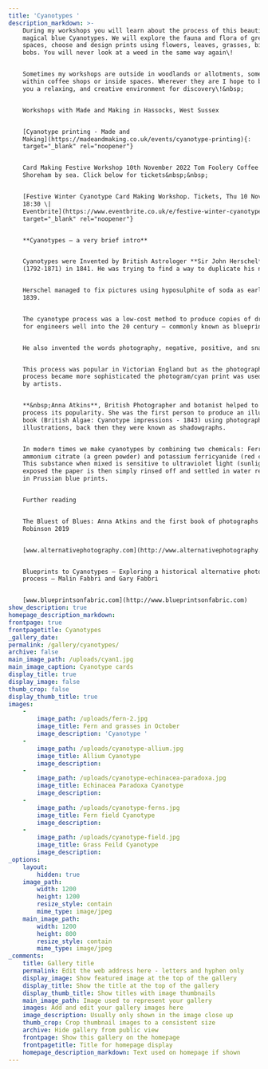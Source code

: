 ```yaml
---
title: 'Cyanotypes '
description_markdown: >-
    During my workshops you will learn about the process of this beautiful,
    magical blue Cyanotypes. We will explore the fauna and flora of green
    spaces, choose and design prints using flowers, leaves, grasses, bits and
    bobs. You will never look at a weed in the same way again\!


    Sometimes my workshops are outside in woodlands or allotments, sometimes
    within coffee shops or inside spaces. Wherever they are I hope to bring to
    you a relaxing, and creative environment for discovery\!&nbsp;


    Workshops with Made and Making in Hassocks, West Sussex


    [Cyanotype printing - Made and
    Making](https://madeandmaking.co.uk/events/cyanotype-printing){:
    target="_blank" rel="noopener"}


    Card Making Festive Workshop 10th November 2022 Tom Foolery Coffee Company,
    Shoreham by sea. Click below for tickets&nbsp;&nbsp;


    [Festive Winter Cyanotype Card Making Workshop. Tickets, Thu 10 Nov 2022 at
    18:30 \|
    Eventbrite](https://www.eventbrite.co.uk/e/festive-winter-cyanotype-card-making-workshop-tickets-423521282557?aff=ebdssbeac){:
    target="_blank" rel="noopener"}


    **Cyanotypes – a very brief intro**


    Cyanotypes were Invented by British Astrologer **Sir John Herschel**
    (1792-1871) in 1841. He was trying to find a way to duplicate his notes.


    Herschel managed to fix pictures using hyposulphite of soda as early as
    1839.


    The cyanotype process was a low-cost method to produce copies of drawings
    for engineers well into the 20 century – commonly known as blueprints.


    He also invented the words photography, negative, positive, and snapshot\!


    This process was popular in Victorian England but as the photographic
    process became more sophisticated the photogram/cyan print was used mainly
    by artists.


    **&nbsp;Anna Atkins**, British Photographer and botanist helped to bring the
    process its popularity. She was the first person to produce an illustrated
    book (British Algae: Cyanotype impressions - 1843) using photographic
    illustrations, back then they were known as shadowgraphs.


    In modern times we make cyanotypes by combining two chemicals: Ferric
    ammonium citrate (a green powder) and potassium ferricyanide (red crystals).
    This substance when mixed is sensitive to ultraviolet light (sunlight). Once
    exposed the paper is then simply rinsed off and settled in water resulting
    in Prussian blue prints.


    Further reading


    The Bluest of Blues: Anna Atkins and the first book of photographs – Fiona
    Robinson 2019


    [www.alternativephotography.com](http://www.alternativephotography.com)


    Blueprints to Cyanotypes – Exploring a historical alternative photographic
    process – Malin Fabbri and Gary Fabbri


    [www.blueprintsonfabric.com](http://www.blueprintsonfabric.com)
show_description: true
homepage_description_markdown:
frontpage: true
frontpagetitle: Cyanotypes
_gallery_date:
permalink: /gallery/cyanotypes/
archive: false
main_image_path: /uploads/cyan1.jpg
main_image_caption: Cyanotype cards
display_title: true
display_image: false
thumb_crop: false
display_thumb_title: true
images:
    -
        image_path: /uploads/fern-2.jpg
        image_title: Fern and grasses in October
        image_description: 'Cyanotype '
    -
        image_path: /uploads/cyanotype-allium.jpg
        image_title: Allium Cyanotype
        image_description:
    -
        image_path: /uploads/cyanotype-echinacea-paradoxa.jpg
        image_title: Echinacea Paradoxa Cyanotype
        image_description:
    -
        image_path: /uploads/cyanotype-ferns.jpg
        image_title: Fern field Cyanotype
        image_description:
    -
        image_path: /uploads/cyanotype-field.jpg
        image_title: Grass Feild Cyanotype
        image_description:
_options:
    layout:
        hidden: true
    image_path:
        width: 1200
        height: 1200
        resize_style: contain
        mime_type: image/jpeg
    main_image_path:
        width: 1200
        height: 800
        resize_style: contain
        mime_type: image/jpeg
_comments:
    title: Gallery title
    permalink: Edit the web address here - letters and hyphen only
    display_image: Show featured image at the top of the gallery
    display_title: Show the title at the top of the gallery
    display_thumb_title: Show titles with image thumbnails
    main_image_path: Image used to represent your gallery
    images: Add and edit your gallery images here
    image_description: Usually only shown in the image close up
    thumb_crop: Crop thumbnail images to a consistent size
    archive: Hide gallery from public view
    frontpage: Show this gallery on the homepage
    frontpagetitle: Title for homepage display
    homepage_description_markdown: Text used on homepage if shown
---
```

